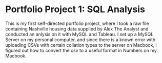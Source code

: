 # Portfolio Project 1: SQL Analysis
This is my first self-directed portfolio project, where I took a raw file containing Nashville housing data supplied by Alex The Analyst and conducted an anlysis on it with MySQL and Tableau. I set up a MySQL Server on my personal computer, and since there is a known error with uploading CSVs with certain collation types to the server on Macbook, I figured out how to convert the csv to a useful format in Numbers on my Macbook.
